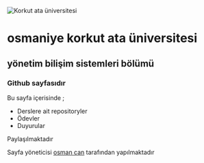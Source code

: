 ![Korkut ata üniversitesi](https://www.osmaniye.edu.tr/Resource/Images/osmaniye-korkut-ata-universitesi.png)

# osmaniye korkut ata üniversitesi
## yönetim bilişim sistemleri bölümü
### Github sayfasıdır

Bu sayfa içerisinde ;
* Derslere ait repositoryler
* Ödevler
* Duyurular 

Paylaşılmaktadır

Sayfa yöneticisi  [osman can](osman-can.github.io) tarafından yapılmaktadır


